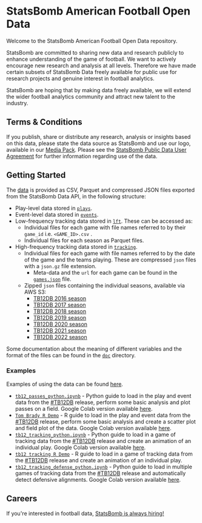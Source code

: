 # StatsBomb American Football Open Data

Welcome to the StatsBomb American Football Open Data repository.

StatsBomb are committed to sharing new data and research publicly to enhance understanding of the game of football. We want to actively encourage new research and analysis at all levels. Therefore we have made certain subsets of StatsBomb Data freely available for public use for research projects and genuine interest in football analytics.

StatsBomb are hoping that by making data freely available, we will extend the wider football analytics community and attract new talent to the industry.

## Terms & Conditions

If you publish, share or distribute any research, analysis or insights based on this data, please state the data source as StatsBomb and use our logo, available in our [Media Pack](https://statsbomb.com/media-pack/). Please see the [StatsBomb Public Data User Agreement](./LICENSE.pdf) for further information regarding use of the data.

## Getting Started

The [data](./data/) is provided as CSV, Parquet and compressed JSON files exported from the StatsBomb Data API, in the following structure:

* Play-level data stored in [`plays`](./data/plays/).
* Event-level data stored in [`events`](./data/events/).
* Low-frequency tracking data stored in [`lft`](./data/lft/). These can be accessed as:
    * Individual files for each game with file names referred to by their `game_id` i.e. `<GAME_ID>.csv` .
    * Individual files for each season as Parquet files.
* High-frequency tracking data stored in [`tracking`](./data/tracking/).
    * Individual files for each game with file names referred to by the date of the game and the teams playing. These are compressed `json` files with a `json.gz` file extension.
        * Meta-data and the `url` for each game can be found in the [`games.json`](./data/games.json) file.
    * Zipped `json` files containing the individual seasons, available via AWS S3:
        * [TB12DB 2016 season](https://statsbomb-amf-open-data.s3.eu-west-2.amazonaws.com/tracking/SB_tracking_TB12DB_2016.zip)
        * [TB12DB 2017 season](https://statsbomb-amf-open-data.s3.eu-west-2.amazonaws.com/tracking/SB_tracking_TB12DB_2017.zip)
        * [TB12DB 2018 season](https://statsbomb-amf-open-data.s3.eu-west-2.amazonaws.com/tracking/SB_tracking_TB12DB_2018.zip)
        * [TB12DB 2019 season](https://statsbomb-amf-open-data.s3.eu-west-2.amazonaws.com/tracking/SB_tracking_TB12DB_2019.zip)
        * [TB12DB 2020 season](https://statsbomb-amf-open-data.s3.eu-west-2.amazonaws.com/tracking/SB_tracking_TB12DB_2020.zip)
        * [TB12DB 2021 season](https://statsbomb-amf-open-data.s3.eu-west-2.amazonaws.com/tracking/SB_tracking_TB12DB_2021.zip)
        * [TB12DB 2022 season](https://statsbomb-amf-open-data.s3.eu-west-2.amazonaws.com/tracking/SB_tracking_TB12DB_2022.zip)

Some documentation about the meaning of different variables and the format of the files can be found in the [`doc`](./doc) directory.

### Examples
Examples of using the data can be found [here](./examples/).
* [`tb12_passes_python.ipynb`](./examples/tb12_passes_python.ipynb) - Python guide to load in the play and event data from the [#TB12DB](https://statsbomb.com/articles/football/the-tom-brady-data-biography/) release, perform some basic analysis and plot passes on a field. Google Colab version available [here](https://colab.research.google.com/drive/1yDlTc2i-ycyVf02OKJbEjTfrmN0wBPLR?usp=sharing).
* [`Tom Brady R Demo`](./examples/Tom_Brady_R_Demo.Rmd) - R guide to load in the play and event data from the [#TB12DB](https://statsbomb.com/articles/football/the-tom-brady-data-biography/) release, perform some basic analysis and create a scatter plot and field plot of the data. Google Colab version available [here](https://colab.research.google.com/drive/1IwZ9T9FC0G1M-5zfVuf8d8Ax_8a56WLl?usp=sharing).
* [`tb12_tracking_python.ipynb`](./examples/tb12_tracking_python.ipynb) - Python guide to load in a game of tracking data from the [#TB12DB](https://statsbomb.com/articles/football/the-tom-brady-data-biography/) release and create an animation of an individual play. Google Colab version available [here](https://colab.research.google.com/drive/1TNvvbyvrdpK38bB6UrhA4xZhU0fkNrdi?usp=sharing).
* [`tb12 tracking R Demo`](./examples/TB12DB_tracking_parsing.R) - R guide to load in a game of tracking data from the [#TB12DB](https://statsbomb.com/articles/football/the-tom-brady-data-biography/) release and create an animation of an individual play.
* [`tb12_tracking_defense_python.ipynb`](./examples/tb12_tracking_defense_python.ipynb) - Python guide to load in multiple games of tracking data from the [#TB12DB](https://statsbomb.com/articles/football/the-tom-brady-data-biography/) release and automatically detect defensive alignments. Google Colab version available [here](https://colab.research.google.com/drive/1bawNWRVrGyN7iLtzf4Owj_wceKQ3NI-g?usp=sharing).

## Careers

If you're interested in football data, [StatsBomb is always hiring!](https://statsbomb.bamboohr.com/jobs/)